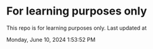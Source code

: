 # For learning purposes only
This repo is for learning purposes only.
Last updated at

Monday, June 10, 2024 1:53:52 PM

